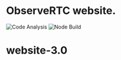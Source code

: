 # ObserveRTC website.

![Code Analysis](https://github.com/github/docs/actions/workflows/codeql-analysis.yml/badge.svg)
![Node Build](https://github.com/github/docs/actions/workflows/node-js.yml/badge.svg)
# website-3.0
